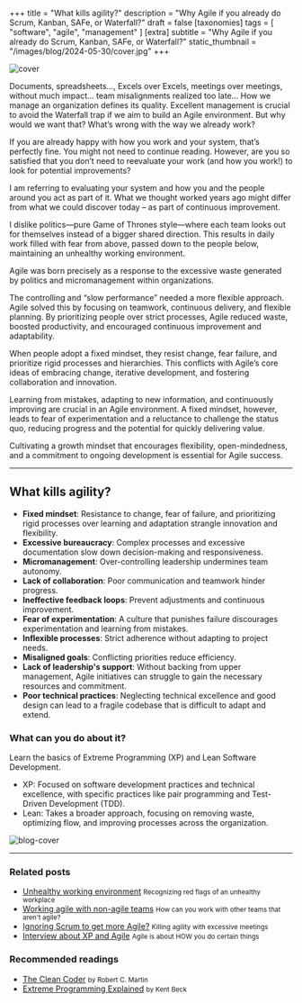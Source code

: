 +++
title = "What kills agility?"
description = "Why Agile if you already do Scrum, Kanban, SAFe, or Waterfall?"
draft = false
[taxonomies]
tags = [ "software", "agile", "management" ]
[extra]
subtitle = "Why Agile if you already do Scrum, Kanban, SAFe, or Waterfall?"
static_thumbnail = "/images/blog/2024-05-30/cover.jpg"
+++

![cover](/images/blog/2024-05-30/cover.jpg)

Documents, spreadsheets…, Excels over Excels, meetings over meetings, without much impact… team misalignments realized too late… How we manage an organization defines its quality. Excellent management is crucial to avoid the Waterfall trap if we aim to build an Agile environment. But why would we want that? What’s wrong with the way we already work?

<!-- more -->

If you are already happy with how you work and your system, that’s perfectly fine. You might not need to continue reading. However, are you so satisfied that you don’t need to reevaluate your work (and how you work!) to look for potential improvements?

I am referring to evaluating your system and how you and the people around you act as part of it. What we thought worked years ago might differ from what we could discover today – as part of continuous improvement.

I dislike politics—pure Game of Thrones style—where each team looks out for themselves instead of a bigger shared direction. This results in daily work filled with fear from above, passed down to the people below, maintaining an unhealthy working environment.

Agile was born precisely as a response to the excessive waste generated by politics and micromanagement within organizations.

The controlling and “slow performance” needed a more flexible approach. Agile solved this by focusing on teamwork, continuous delivery, and flexible planning. By prioritizing people over strict processes, Agile reduced waste, boosted productivity, and encouraged continuous improvement and adaptability.

When people adopt a fixed mindset, they resist change, fear failure, and prioritize rigid processes and hierarchies. This conflicts with Agile’s core ideas of embracing change, iterative development, and fostering collaboration and innovation.

Learning from mistakes, adapting to new information, and continuously improving are crucial in an Agile environment. A fixed mindset, however, leads to fear of experimentation and a reluctance to challenge the status quo, reducing progress and the potential for quickly delivering value.

Cultivating a growth mindset that encourages flexibility, open-mindedness, and a commitment to ongoing development is essential for Agile success.

---

## What kills agility?

- **Fixed mindset**: Resistance to change, fear of failure, and prioritizing rigid processes over learning and adaptation strangle innovation and flexibility.
- **Excessive bureaucracy**: Complex processes and excessive documentation slow down decision-making and responsiveness.
- **Micromanagement**: Over-controlling leadership undermines team autonomy.
- **Lack of collaboration**: Poor communication and teamwork hinder progress.
- **Ineffective feedback loops**: Prevent adjustments and continuous improvement.
- **Fear of experimentation**: A culture that punishes failure discourages experimentation and learning from mistakes.
- **Inflexible processes**: Strict adherence without adapting to project needs.
- **Misaligned goals**: Conflicting priorities reduce efficiency.
- **Lack of leadership's support**: Without backing from upper management, Agile initiatives can struggle to gain the necessary resources and commitment.
- **Poor technical practices**: Neglecting technical excellence and good design can lead to a fragile codebase that is difficult to adapt and extend.

### What can you do about it?

Learn the basics of Extreme Programming (XP) and Lean Software Development.

- XP: Focused on software development practices and technical excellence, with specific practices like pair programming and Test-Driven Development (TDD).
- Lean: Takes a broader approach, focusing on removing waste, optimizing flow, and improving processes across the organization.

![blog-cover](/images/blog/2024-05-30/footer.jpg)

---

### Related posts

- [Unhealthy working environment](/blog/unhealthy-working-environment) <small>Recognizing red flags of an unhealthy workplace</small>
- [Working agile with non-agile teams](/blog/working-agile-with-non-agile-teams/) <small>How can you work with other teams that aren't agile?</small>
- [Ignoring Scrum to get more Agile?](/blog/ignoring-scrum-to-get-more-agile/) <small>Killing agility with excessive meetings</small>
- [Interview about XP and Agile](/blog/interview-about-xp-and-agile/) <small>Agile is about HOW you do certain things</small>

### Recommended readings

- [The Clean Coder](/readings/the-clean-coder/) <small>by Robert C. Martin</small>
- [Extreme Programming Explained](/readings/xp-embrace-change/) <small>by Kent Beck</small>
